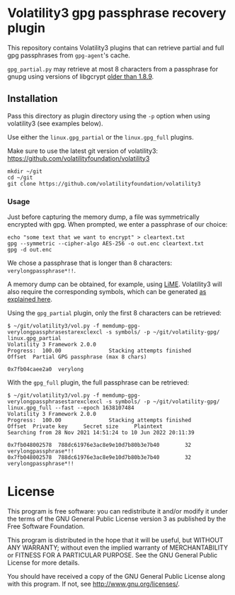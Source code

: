 # Volatility3 gpg passphrase recovery plugin

This repository contains Volatility3 plugins that can retrieve partial and full gpg passphrases from `gpg-agent`'s cache.

`gpg_partial.py` may retrieve at most 8 characters from a passphrase for gnupg using versions of libgcrypt [older than 1.8.9](https://dev.gnupg.org/T5597).

## Installation

Pass this directory as plugin directory using the `-p` option when using volatility3 (see examples below).

Use either the `linux.gpg_partial` or the `linux.gpg_full` plugins.

Make sure to use the latest git version of volatility3: https://github.com/volatilityfoundation/volatility3

```
mkdir ~/git
cd ~/git
git clone https://github.com/volatilityfoundation/volatility3

```

### Usage


Just before capturing the memory dump, a file was symmetrically encrypted with gpg. When prompted, we enter a passphrase of our choice:

```
echo "some text that we want to encrypt" > cleartext.txt
gpg --symmetric --cipher-algo AES-256 -o out.enc cleartext.txt
gpg -d out.enc
```

We chose a passphrase that is longer than 8 characters: `verylongpassphrase*!!`.

A memory dump can be obtained, for example, using [LiME](https://github.com/504ensicsLabs/LiME).
Volatility3 will also require the corresponding symbols, which can be generated [as explained here](https://volatility3.readthedocs.io/en/latest/symbol-tables.html).

Using the `gpg_partial` plugin, only the first 8 characters can be retrieved:

```
$ ~/git/volatility3/vol.py -f memdump-gpg-verylongpassphrasestarexclexcl -s symbols/ -p ~/git/volatility-gpg/ linux.gpg_partial
Volatility 3 Framework 2.0.0
Progress:  100.00               Stacking attempts finished                 
Offset  Partial GPG passphrase (max 8 chars)

0x7fb04caee2a0  verylong

```

With the `gpg_full` plugin, the full passphrase can be retrieved:

```
$ ~/git/volatility3/vol.py -f memdump-gpg-verylongpassphrasestarexclexcl -s symbols/ -p ~/git/volatility-gpg/ linux.gpg_full --fast --epoch 1638107484
Volatility 3 Framework 2.0.0
Progress:  100.00               Stacking attempts finished                 
Offset  Private key     Secret size     Plaintext
Searching from 28 Nov 2021 14:51:24 to 10 Jun 2022 20:11:39

0x7fb048002578  788dc61976e3ac8e9e10d7b80b3e7b40        32      verylongpassphrase*!!
0x7fb048002578  788dc61976e3ac8e9e10d7b80b3e7b40        32      verylongpassphrase*!!
```

# License

This program is free software: you can redistribute it and/or modify it under the terms of the GNU General Public License version 3 as published by the Free Software Foundation.

This program is distributed in the hope that it will be useful, but WITHOUT ANY WARRANTY; without even the implied warranty of MERCHANTABILITY or FITNESS FOR A PARTICULAR PURPOSE. See the GNU General Public License for more details.

You should have received a copy of the GNU General Public License along with this program. If not, see http://www.gnu.org/licenses/.